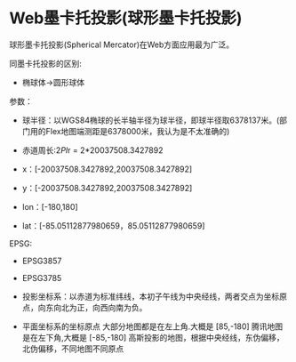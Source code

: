 # Web墨卡托投影(球形墨卡托投影)
球形墨卡托投影(Spherical Mercator)在Web方面应用最为广泛。

同墨卡托投影的区别:
- 椭球体->圆形球体

参数：
- 球半径：以WGS84椭球的长半轴半径为球半径，即球半径取6378137米。(部门用的Flex地图端测距是6378000米，我认为是不太准确的)
- 赤道周长:2*PI*r = 2*20037508.3427892

- x：[-20037508.3427892,20037508.3427892]
- y：[-20037508.3427892,20037508.3427892]
- lon：[-180,180]
- lat：[-85.05112877980659，85.05112877980659]

EPSG:

- EPSG3857
- EPSG3785


- 投影坐标系：以赤道为标准纬线，本初子午线为中央经线，两者交点为坐标原点，向东向北为正，向西向南为负。


- 平面坐标系的坐标原点
大部分地图都是在左上角.大概是 [85,-180]
腾讯地图是在左下角,大概是 [-85,-180]
高斯投影的地图，根据中央经线，东伪偏移，北伪偏移，不同地图不同原点
